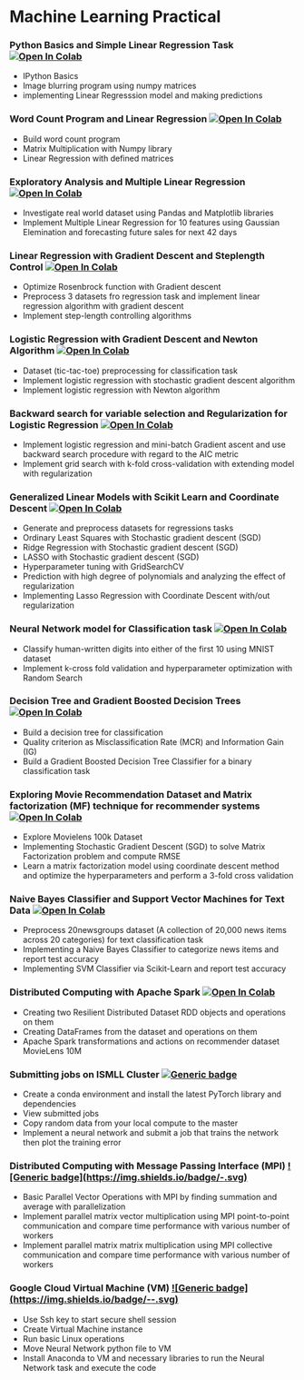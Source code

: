 # Machine Learning Practical

### Python Basics and Simple Linear Regression Task  [![Open In Colab](https://colab.research.google.com/assets/colab-badge.svg)](https://colab.research.google.com/drive/1SYv6Fmp_jv9G2jU0biRVyOig2RqjDLS2?usp=sharing)
- IPython Basics
- Image blurring program using numpy matrices
- implementing Linear Regresssion model and making predictions

### Word Count Program and Linear Regression  [![Open In Colab](https://colab.research.google.com/assets/colab-badge.svg)](https://colab.research.google.com/drive/1heM-j1lGfOXnvVs5Yeaj1H1UMvr73Fx6?usp=sharing)
- Build word count program
- Matrix Multiplication with Numpy library
- Linear Regression with defined matrices

### Exploratory Analysis and Multiple Linear Regression  [![Open In Colab](https://colab.research.google.com/assets/colab-badge.svg)](https://colab.research.google.com/drive/1ZbTBXPEY-fy8jpfn8CxeFs5W29DUN6UY?usp=sharing)
- Investigate real world dataset using Pandas and Matplotlib libraries
- Implement Multiple Linear Regression for 10 features using Gaussian Elemination and forecasting future sales for next 42 days

### Linear Regression with Gradient Descent and Steplength Control  [![Open In Colab](https://colab.research.google.com/assets/colab-badge.svg)](https://colab.research.google.com/drive/1Am2ZdNr7mlgu7MD4tc7WUllJYf3RmZIM?usp=sharing)
- Optimize Rosenbrock function with Gradient descent
- Preprocess 3 datasets fro regression task and implement linear regression algorithm with gradient descent
- Implement step-length controlling algorithms

### Logistic Regression with Gradient Descent and Newton Algorithm  [![Open In Colab](https://colab.research.google.com/assets/colab-badge.svg)](https://colab.research.google.com/drive/1rZ4uA348652uWnRv4b8z9pRQ8OFMuupO?usp=sharing)
- Dataset (tic-tac-toe) preprocessing for classification task
- Implement logistic regression with stochastic gradient descent algorithm
- Implement logistic regression with Newton algorithm

### Backward search for variable selection and Regularization for Logistic Regression  [![Open In Colab](https://colab.research.google.com/assets/colab-badge.svg)](https://colab.research.google.com/drive/1lLuSGFo_9O8w_EqM52UxOFcl1H_hv8VO?usp=sharing)
- Implement logistic regression and mini-batch Gradient ascent and use backward search procedure with regard to the AIC metric
- Implement grid search with k-fold cross-validation with extending model with regularization

### Generalized Linear Models with Scikit Learn and Coordinate Descent  [![Open In Colab](https://colab.research.google.com/assets/colab-badge.svg)](https://colab.research.google.com/drive/1jBG3SAbxlVthoj7jKemZFTqXmNBFS49d?usp=sharing)
- Generate and preprocess datasets for regressions tasks
- Ordinary Least Squares with Stochastic gradient descent (SGD)
- Ridge Regression with Stochastic gradient descent (SGD)
- LASSO with Stochastic gradient descent (SGD)
- Hyperparameter tuning with GridSearchCV
- Prediction with high degree of polynomials and analyzing the effect of regularization
- Implementing Lasso Regression with Coordinate Descent with/out regularization

### Neural Network model for Classification task  [![Open In Colab](https://colab.research.google.com/assets/colab-badge.svg)](https://colab.research.google.com/drive/1e5XyzZhXXbG2bYHK4RJ1nMtqVbBtlKsy?usp=sharing)
- Classify human-written digits into either of the first 10 using MNIST dataset
- Implement k-cross fold validation and hyperparameter optimization with Random Search

### Decision Tree and Gradient Boosted Decision Trees  [![Open In Colab](https://colab.research.google.com/assets/colab-badge.svg)](https://colab.research.google.com/drive/192jmFsn71aTNnmZflZhnO_60pCNk35wa?usp=sharing)
- Build a decision tree for classification
- Quality criterion as Misclassification Rate (MCR) and Information Gain (IG)
- Build a Gradient Boosted Decision Tree Classifier for a binary classification task

### Exploring Movie Recommendation Dataset and Matrix factorization (MF) technique for recommender systems  [![Open In Colab](https://colab.research.google.com/assets/colab-badge.svg)](https://colab.research.google.com/drive/1QosVlCYTdptnNCZhfaQ6CPKjrIHzsmsK?usp=sharing)
- Explore Movielens 100k Dataset
- Implementing Stochastic Gradient Descent (SGD) to solve Matrix Factorization problem and compute RMSE
- Learn a matrix factorization model using coordinate descent method and optimize the hyperparameters and perform a 3-fold cross validation

### Naive Bayes Classifier and Support Vector Machines for Text Data  [![Open In Colab](https://colab.research.google.com/assets/colab-badge.svg)](https://colab.research.google.com/drive/1kxBmSMmVqGSas47JR3rgIqglLUWIUsEY?usp=sharing)
- Preprocess 20newsgroups dataset (A collection of 20,000 news items across 20 categories) for text classification task
- Implementing a Naive Bayes Classifier to categorize news items and report test accuracy
- Implementing SVM Classifier via Scikit-Learn and report test accuracy

### Distributed Computing with Apache Spark  [![Open In Colab](https://colab.research.google.com/assets/colab-badge.svg)](https://colab.research.google.com/drive/1O6L4lef4STSi9iNrjSuBmNcR8VNgJEk3?usp=sharing)
- Creating two Resilient Distributed Dataset RDD objects and operations on them
- Creating DataFrames from the dataset and operations on them
- Apache Spark transformations and actions on recommender dataset MovieLens 10M

### Submitting jobs on ISMLL Cluster  [![Generic badge](https://img.shields.io/badge/<SUBJECT>-<STATUS>-<COLOR>.svg)](https://github.com/Can-Berk/Machine_Learning_Labs/blob/main/JupyterNotebooks/Cluster_ISMLL_jobs.pdf)
- Create a conda environment and install the latest PyTorch library and dependencies
- View submitted jobs
- Copy random data from your local compute to the master
- Implement a neural network and submit a job that trains the network then plot the training error

### Distributed Computing with Message Passing Interface (MPI)  [![Generic badge](https://img.shields.io/badge/<Open In PDF>-<red>.svg)](https://github.com/Can-Berk/Machine_Learning_Labs/blob/main/JupyterNotebooks/Distributed_Data_Analytics.pdf)
- Basic Parallel Vector Operations with MPI by finding summation and average with parallelization
- Implement parallel matrix vector multiplication using MPI point-to-point communication and compare time performance with various number of workers
- Implement parallel matrix matrix multiplication using MPI collective communication and compare time performance with various number of workers

### Google Cloud Virtual Machine (VM)  [![Generic badge](https://img.shields.io/badge/<Open In>-<PDF>-<Red>.svg)](https://github.com/Can-Berk/Machine_Learning_Labs/blob/main/JupyterNotebooks/GoogleCloud_VirtualMachineJobs.pdf)
- Use Ssh key to start secure shell session
- Create Virtual Machine instance
- Run basic Linux operations
- Move Neural Network python file to VM
- Install Anaconda to VM and necessary libraries to run the Neural Network task and execute the code
